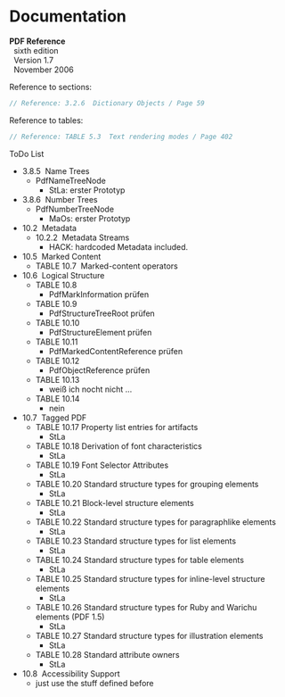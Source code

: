 ﻿# Documentation

**PDF Reference**  
  sixth edition  
  Version 1.7  
  November 2006

Reference to sections:

```C#
// Reference: 3.2.6  Dictionary Objects / Page 59
```

Reference to tables:

```C#
// Reference: TABLE 5.3  Text rendering modes / Page 402
```

ToDo List

* 3.8.5  Name Trees
  * PdfNameTreeNode
    * StLa: erster Prototyp
* 3.8.6  Number Trees
  * PdfNumberTreeNode
    * MaOs: erster Prototyp
* 10.2  Metadata
  * 10.2.2  Metadata Streams
    * HACK: hardcoded Metadata included.
* 10.5  Marked Content
  * TABLE 10.7  Marked-content operators
* 10.6  Logical Structure
  * TABLE 10.8
    * PdfMarkInformation prüfen
  * TABLE 10.9
    * PdfStructureTreeRoot prüfen
  * TABLE 10.10
    * PdfStructureElement prüfen
  * TABLE 10.11
    * PdfMarkedContentReference prüfen
  * TABLE 10.12
    * PdfObjectReference prüfen
  * TABLE 10.13
    * weiß ich nocht nicht ...
  * TABLE 10.14
    * nein
* 10.7  Tagged PDF
  * TABLE 10.17 Property list entries for artifacts
    * StLa
  * TABLE 10.18 Derivation of font characteristics
    * StLa
  * TABLE 10.19 Font Selector Attributes
    * StLa
  * TABLE 10.20 Standard structure types for grouping elements
    * StLa
  * TABLE 10.21 Block-level structure elements
    * StLa
  * TABLE 10.22 Standard structure types for paragraphlike elements
    * StLa
  * TABLE 10.23 Standard structure types for list elements
    * StLa
  * TABLE 10.24 Standard structure types for table elements
    * StLa
  * TABLE 10.25 Standard structure types for inline-level structure elements
    * StLa
  * TABLE 10.26 Standard structure types for Ruby and Warichu elements (PDF 1.5)
    * StLa
  * TABLE 10.27 Standard structure types for illustration elements
    * StLa
  * TABLE 10.28 Standard attribute owners
    * StLa
* 10.8  Accessibility Support
  * just use the stuff defined before
